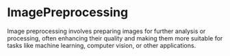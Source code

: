 # ImagePreprocessing
Image preprocessing involves preparing images for further analysis or processing, often enhancing their quality and making them more suitable for tasks like machine learning, computer vision, or other applications.
